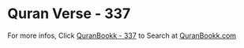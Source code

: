 # Quran Verse - 337 

For more infos, Click [QuranBookk - 337](https://www.quranbookk.com/quran/search?q=337) to Search at [QuranBookk.com](http://quranbookk.com/)